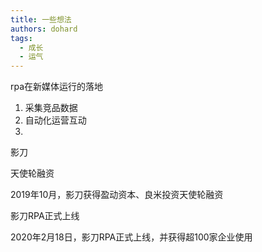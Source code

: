 ```yaml
---
title: 一些想法
authors: dohard
tags:
  - 成长
  - 运气
---
```


rpa在新媒体运行的落地

1. 采集竞品数据
2. 自动化运营互动
3.

影刀

天使轮融资

2019年10月，影刀获得盈动资本、良米投资天使轮融资

影刀RPA正式上线

2020年2月18日，影刀RPA正式上线，并获得超100家企业使用
